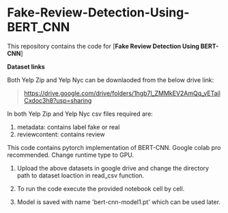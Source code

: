 # Fake-Review-Detection-Using-BERT_CNN
This repository contains the code for [**Fake Review Detection Using BERT-CNN**]

**Dataset links**

 Both Yelp Zip and Yelp Nyc can be downlaoded from the below drive link:

> https://drive.google.com/drive/folders/1hgb7l_ZMMkEV2AmQq_vETailCxdoc3h8?usp=sharing

In both Yelp Zip and Yelp Nyc  csv files required are:
1. metadata: contains label fake or real
2. reviewcontent: contains review 

This code contains pytorch implementation of BERT-CNN.
Google colab pro recommended.
Change runtime type to GPU.



1.  Upload the above datasets in google drive and change the directory path to dataset loaction in read_csv function.

2.  To run the code execute the provided notebook cell by cell.

3.  Model is saved with name 'bert-cnn-model1.pt' which can be used later. 
